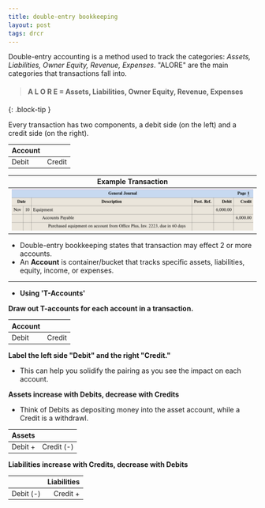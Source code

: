 ```yaml
---
title: double-entry bookkeeping
layout: post
tags: drcr
---
```


Double-entry accounting is a method used to track the categories: *Assets, Liabilities, Owner Equity, Revenue, Expenses*. "ALORE" are the main categories that transactions fall into.

> #### A L O R E = Assets, Liabilities, Owner Equity, Revenue, Expenses
{: .block-tip }

Every transaction has two components, a debit side (on the left) and a credit side (on the right).

| Account ||
|:--------|----------:|
| Debit   | Credit    |


| Example Transaction |
|:-----:|
| ![Example Entry](/assets/mc-graw-accounting-course/example.journal.entry.png)  |

- Double-entry bookkeeping states that transaction may effect 2 or more accounts.  
- An **Account** is container/bucket that tracks specific assets, liabilities, equity, income, or expenses. 


---



- **Using 'T-Accounts'**  

**Draw out T-accounts for each account in a transaction.**  

| Account ||
|:--------|----------:|
| Debit   | Credit    |

**Label the left side "Debit" and the right "Credit."**
- This can help you solidify the pairing as you see the impact on each account.  



**Assets increase with Debits, decrease with Credits**
  - Think of Debits as depositing money into the asset account, while a Credit is a withdrawl.

| Assets ||
|:--------|----------:|
| Debit + | Credit (-)|



**Liabilities increase with Credits, decrease with Debits** 

|| Liabilities |
|:----------|--------:|
| Debit (-) | Credit +|
